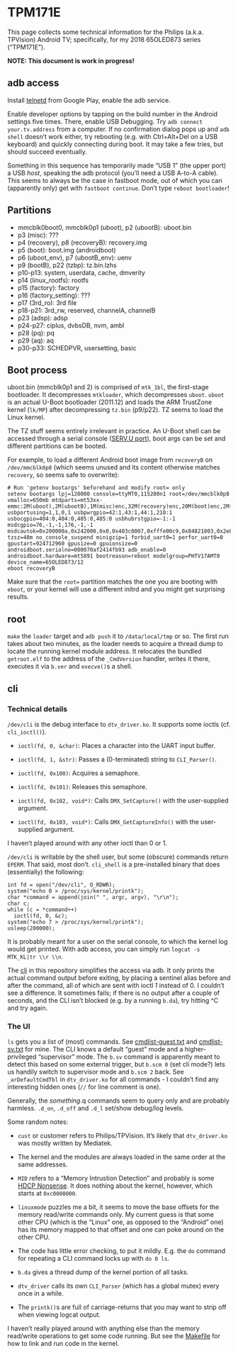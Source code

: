 # TPM171E

This page collects some technical information for the Philips (a.k.a. TPVision)
Android TV; specifically, for my 2018 65OLED873 series (“TPM171E”).

**NOTE: This document is work in progress!**

## adb access

Install [telnetd](https://play.google.com/store/apps/details?id=com.waxrain.telnetd) from
Google Play, enable the adb service.

Enable developer options by tapping on the build number in the Android settings five times.
There, enable USB Debugging. Try `adb connect your.tv.address` from a computer. If no
confirmation dialog pops up and `adb shell` doesn’t work either, try rebooting (e.g. with
Ctrl+Alt+Del on a USB keyboard) and quickly connecting during boot. It may take a few tries,
but should succeed eventually.

Something in this sequence has temporarily made “USB 1” (the upper port) a USB *host*,
speaking the adb protocol (you’ll need a USB A-to-A cable). This seems to always be the
case in fastboot mode, out of which you can (apparently only) get with `fastboot continue`.
Don’t type `reboot bootloader`!

## Partitions

* mmcblk0boot0, mmcblk0p1 (uboot), p2 (ubootB): uboot.bin
* p3 (misc): ???
* p4 (recovery), p8 (recoveryB): recovery.img
* p5 (boot): boot.img (androidboot)
* p6 (uboot\_env), p7 (ubootB\_env): uenv
* p9 (bootB), p22 (tzbp): tz.bin.lzhs
* p10-p13: system, userdata, cache, dmverity
* p14 (linux\_rootfs): rootfs
* p15 (factory): factory
* p16 (factory\_setting): ???
* p17 (3rd\_ro): 3rd file
* p18-p21: 3rd\_rw, reserved, channelA, channelB
* p23 (adsp): adsp
* p24-p27: ciplus, dvbsDB, nvm, ambl
* p28 (pq): pq
* p29 (aq): aq
* p30-p33: SCHEDPVR, usersetting, basic

## Boot process

uboot.bin (mmcblk0p1 and 2) is comprised of `mtk_1bl`, the first-stage
bootloader. It decompresses `mtkloader`, which decompresses `uboot`. `uboot` is
an actual U-Boot bootloader (2011.12) and loads the ARM TrustZone kernel
(`lk/MP`) after decompressing `tz.bin` (p9/p22). TZ seems to load the
Linux kernel.

The TZ stuff seems entirely irrelevant in practice. An U-Boot shell can be
accessed through a serial console ([SERV.U
port](https://forum.xda-developers.com/android-tv/philips-sony-tcl-android-tv/philips-android-tv-t2935545/page35)),
boot args can be set and different partitions can be booted.

For example, to load a different Android boot image from `recoveryB` on `/dev/mmcblk0p8`
(which seems unused and its content otherwise matches `recovery`, so seems safe to
overwrite):

```
# Run 'getenv bootargs' beforehand and modify root= only
setenv bootargs lpj=120000 console=ttyMT0,115200n1 root=/dev/mmcblk0p8 vmalloc=650mb mtdparts=mt53xx-emmc:2M(uboot),2M(ubootB),1M(misc)enc,32M(recovery)enc,20M(boot)enc,2M(uboot_env)enc,2M(ubootB_env)enc,32M(recoveryB)enc,20M(bootB)enc,2048M(system),10288M(userdata),1200M(cache),1M(dmverity),61M(linux_rootfs),20M(factory),10M(factory_setting),128M(3rd_ro)enc,64M(3rd_rw)enc,1M(reserved),1M(channelA),1M(channelB),1M(tzbp)enc,4M(adsp),1M(ciplus),1M(dvbsDB),2M(nvm),1M(ambl),20M(pq),5M(aq),1M(SCHEDPVR),720M(usersetting),1M(basic) usbportusing=1,1,0,1 usbpwrgpio=42:1,43:1,44:1,210:1 usbocgpio=404:0,404:0,405:0,405:0 usbhubrstgpio=-1:-1 msdcgpio=76,-1,-1,176,-1,-1 msdcautok=0x200000a,0x242000,0x0,0x403c0007,0xfffe00c9,0x84821803,0x2e889f2,0x1030204,0x3030303,0x0,0x0,0x1201d,0x0,0x0,0x0,0x0,0x0 tzsz=48m no_console_suspend minigzip=1 forbid_uart0=1 perfor_uart0=0 gpustart=924712960 gpusize=0 gpuionsize=0 androidboot.serialno=000070af2414fb93 adb_enable=0 androidboot.hardware=mt5891 bootreason=reboot modelgroup=PHTV17AMT0 device_name=65OLED873/12
eboot recoveryB
```

Make sure that the `root=` partition matches the one you are booting with `eboot`, or your
kernel will use a different initrd and you might get surprising results.

## root

`make` the `loader` target and `adb push` it to `/data/local/tmp` or so. The first run
takes about two minutes, as the loader needs to acquire a thread dump to locate the
running kernel module address. It relocates the bundled `getroot.elf` to the address
of the `_CmdVersion` handler, writes it there, executes it via `b.ver` and `execve()`s
a shell.

## cli

### Technical details

`/dev/cli` is the debug interface to `dtv_driver.ko`. It supports some ioctls
(cf. `cli_ioctl()`).

* `ioctl(fd, 0, &char)`: Places a character into the UART input buffer.

* `ioctl(fd, 1, &str)`: Passes a (0-terminated) string to `CLI_Parser()`.

* `ioctl(fd, 0x100)`: Acquires a semaphore.

* `ioctl(fd, 0x101)`: Releases this semaphore.

* `ioctl(fd, 0x102, void*)`: Calls `DMX_SetCapture()` with the user-supplied argument.

* `ioctl(fd, 0x103, void*)`: Calls `DMX_GetCaptureInfo()` with the user-supplied argument.

I haven’t played around with any other ioctl than 0 or 1.

`/dev/cli` is writable by the shell user, but some (obscure) commands return `EPERM`. That
said, most don’t. `cli_shell` is a pre-installed binary that does (essentially) the following:

```
int fd = open("/dev/cli", O_RDWR);
system("echo 0 > /proc/sys/kernel/printk");
char *command = append(join(" ", argc, argv), "\r\n");
char c;
while (c = *command++)
  ioctl(fd, 0, &c);
system("echo 7 > /proc/sys/kernel/printk");
usleep(200000);
```

It is probably meant for a user on the serial console, to which the kernel log would
get printed. With adb access, you can simply run `logcat -s MTK_KL|tr \\r \\n`.

The [cli](cli.go) in this repository simplifies the access via adb. It only prints the
actual command output before exiting, by placing a sentinel alias before and after
the command, all of which are sent with ioctl _1_ instead of 0. I couldn’t see a
difference. It sometimes fails; if there is no output after a couple of seconds, and
the CLI isn’t blocked (e.g. by a running `b.da`), try hitting ^C and try again.

### The UI

`ls` gets you a list of (most) commands. See
[cmdlist-guest.txt](cmdlist-guest.txt) and [cmdlist-sv.txt](cmdlist-sv.txt) for
mine. The CLI knows a default “guest” mode and a higher-privileged “supervisor” mode.
The `b.sv` command is apparently meant to detect this based on some external
trigger, but `b.scm 0` (set cli mode?) lets us handily switch to supervisor mode
and `b.scm 2` back. See `_arDefaultCmdTbl` in `dtv_driver.ko` for all commands -
I couldn’t find any interesting hidden ones (`//` for line comment is one).

Generally, the _something_.q commands seem to query only and are probably harmless.
`.d_on`, `.d_off` and `.d_l` set/show debug/log levels.

Some random notes:

* `cust` or customer refers to Philips/TPVision. It’s likely that `dtv_driver.ko`
   was mostly written by Mediatek.

* The kernel and the modules are always loaded in the same order at the same addresses.

* `MID` refers to a “Memory Intrustion Detection” and probably is some [HDCP
   Nonsense](https://www.cs.auckland.ac.nz/~pgut001/pubs/vista_cost.html). It does
   nothing about the kernel, however, which starts at `0xc0008000`.

* `linuxmode` puzzles me a bit, it seems to move the base offsets for the memory
   read/write commands only. My current guess is that some other CPU (which is
   the “Linux” one, as opposed to the “Android” one) has its memory mapped to
   that offset and one can poke around on the other CPU.

*  The code has little error checking, to put it mildly. E.g. the `do` command
   for repeating a CLI command locks up with `do 0 ls`.

* `b.da` gives a thread dump of the kernel portion of all tasks.

* `dtv_driver` calls its own `CLI_Parser` (which has a global mutex) every once
   in a while.

*  The `printk()`s are full of carriage-returns that you may want to strip
   off when viewing logcat output.

I haven’t really played around with anything else than the memory read/write
operations to get some code running. But see the [Makefile](Makefile) for how to
link and run code in the kernel.

